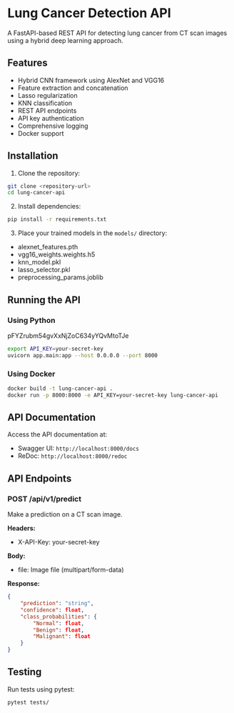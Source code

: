 # Lung Cancer Detection API

A FastAPI-based REST API for detecting lung cancer from CT scan images using a hybrid deep learning approach.

## Features

- Hybrid CNN framework using AlexNet and VGG16
- Feature extraction and concatenation
- Lasso regularization
- KNN classification
- REST API endpoints
- API key authentication
- Comprehensive logging
- Docker support

## Installation

1. Clone the repository:
```bash
git clone <repository-url>
cd lung-cancer-api
```

2. Install dependencies:
```bash
pip install -r requirements.txt
```

3. Place your trained models in the `models/` directory:
- alexnet_features.pth
- vgg16_weights.weights.h5
- knn_model.pkl
- lasso_selector.pkl
- preprocessing_params.joblib

## Running the API

### Using Python

pFYZrubm54gvXxNjZoC634yYQvMtoTJe
```bash
export API_KEY=your-secret-key
uvicorn app.main:app --host 0.0.0.0 --port 8000
```

### Using Docker

```bash
docker build -t lung-cancer-api .
docker run -p 8000:8000 -e API_KEY=your-secret-key lung-cancer-api
```

## API Documentation

Access the API documentation at:
- Swagger UI: `http://localhost:8000/docs`
- ReDoc: `http://localhost:8000/redoc`

## API Endpoints

### POST /api/v1/predict

Make a prediction on a CT scan image.

**Headers:**
- X-API-Key: your-secret-key

**Body:**
- file: Image file (multipart/form-data)

**Response:**
```json
{
    "prediction": "string",
    "confidence": float,
    "class_probabilities": {
        "Normal": float,
        "Benign": float,
        "Malignant": float
    }
}
```

## Testing

Run tests using pytest:
```bash
pytest tests/
```